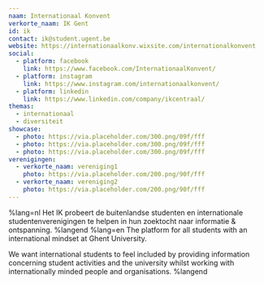 ```yaml
---
naam: Internationaal Konvent
verkorte_naam: IK Gent
id: ik
contact: ik@student.ugent.be
website: https://internationaalkonv.wixsite.com/internationalkonvent
social:
  - platform: facebook
    link: https://www.facebook.com/InternationaalKonvent/
  - platform: instagram
    link: https://www.instagram.com/internationaalkonvent/
  - platform: linkedin
    link: https://www.linkedin.com/company/ikcentraal/
themas:
  - internationaal
  - diversiteit
showcase:
  - photo: https://via.placeholder.com/300.png/09f/fff
  - photo: https://via.placeholder.com/300.png/09f/fff
  - photo: https://via.placeholder.com/300.png/09f/fff
verenigingen:
  - verkorte_naam: vereniging1
    photo: https://via.placeholder.com/200.png/90f/fff
  - verkorte_naam: vereniging2
    photo: https://via.placeholder.com/200.png/90f/fff
---
```


%lang=nl Het IK probeert de buitenlandse studenten en internationale studentenverenigingen te helpen in hun zoektocht naar informatie & ontspanning. %langend %lang=en The platform for all students with an international mindset at Ghent University.

We want international students to feel included by providing information concerning student activities and the university whilst working with internationally minded people and organisations. %langend
